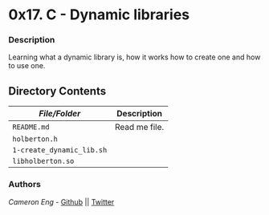 # 0x17. C - Dynamic libraries
### Description
Learning what a dynamic library is, how it works how to create one and how to
use one.

## Directory Contents

|   ***File/Folder***    |  **Description**                       |
|---------------|---------------------------------------|
| `README.md` |  Read me file. |
| `holberton.h` |  |
| `1-create_dynamic_lib.sh` |  |
| `libholberton.so` |  |

### Authors
*Cameron Eng* - [Github](https://github.com/c_eng/) || [Twitter](https://twitter.com/c33Eng)
